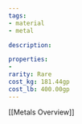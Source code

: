 ```yaml
---
tags:
- material
- metal

description: 

properties:
- 
rarity: Rare
cost_kg: 181.44gp
cost_lb: 400.00gp
---
```

[[Metals Overview]]
